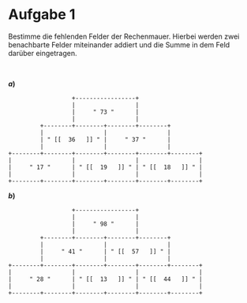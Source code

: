 <!--
version:  0.0.1

language: de

@style
input {
    text-align: center;
}

.flex-container {
    display: flex;
    flex-wrap: wrap;
    align-items: stretch;
    gap: 20px;
}

.flex-child {
    flex: 1;
    min-width: 350px;
    margin-right: 20px;
}

@media (max-width: 400px) {
    .flex-child {
        flex: 100%;
        margin-right: 0;
    }
}


.vertical-text {
    writing-mode: vertical-rl;
    transform: rotate(180deg);
    text-align: center;
}
@end

formula: \carry   \textcolor{red}{\scriptsize #1}
formula: \digit   \rlap{\carry{#1}}\phantom{#2}#2
formula: \permil  \text{‰}

import: https://raw.githubusercontent.com/liaTemplates/algebrite/master/README.md
import: https://raw.githubusercontent.com/LiaTemplates/Tikz-Jax/main/README.md

script: https://cdn.jsdelivr.net/gh/LiaTemplates/Tikz-Jax@main/dist/index.js

@round
<script>
  let value = `@input`;
  if (value.startsWith("@")) {
    ""
  } else {
    value = JSON.parse(value);
    value = value[0]
    value = value.replace(/,/g, ".");
    value = parseFloat(value);
    value = Math.round(value * Math.pow(10,@1)) / Math.pow(10,@1);
    value == @0
  }
</script>
@end

tags: Addition, Subtraktion, mittel

-->




# Aufgabe 1

Bestimme die fehlenden Felder der Rechenmauer. Hierbei werden zwei benachbarte Felder miteinander addiert und die Summe in dem Feld darüber eingetragen.



<br>

<section class="flex-container">
<div class="flex-child">

__$a)\;\;$__

``` ascii
                  +-----------------+
                  |                 |
                  |     " 73 "      |
                  |                 |
         +--------+--------+--------+--------+
         |                 |                 |
         | " [[  36   ]] " |     " 37 "      |
         |                 |                 |
+--------+--------+--------+--------+--------+--------+
|                 |                 |                 |
|     " 17 "      | " [[  19   ]] " | " [[  18   ]] " |
|                 |                 |                 |
+--------+--------+--------+--------+--------+--------+                                       
```

</div>
</section>



<section class="flex-container">
<div class="flex-child">

__$b)\;\;$__

``` ascii
                  +-----------------+
                  |                 |
                  |     " 98 "      |
                  |                 |
         +--------+--------+--------+--------+
         |                 |                 |
         |     " 41 "      | " [[  57   ]] " |
         |                 |                 |
+--------+--------+--------+--------+--------+--------+
|                 |                 |                 |
|     " 28 "      | " [[  13   ]] " | " [[  44   ]] " |
|                 |                 |                 |
+--------+--------+--------+--------+--------+--------+                                       
```

</div>
</section>

<br>
<br>
<br>
<br>
<br>
<br>
<br>